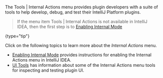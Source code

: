 [//]: # (title: Internal Actions Menu)

<!-- Copyright 2000-2021 JetBrains s.r.o. and other contributors. Use of this source code is governed by the Apache 2.0 license that can be found in the LICENSE file. -->

The <menupath>Tools | Internal Actions</menupath> menu provides plugin developers with a suite of tools to help develop, debug, and test their IntelliJ Platform plugins.

<chunk id="enable_internal_mode_tip">

 >  If the menu item <menupath>Tools | Internal Actions</menupath> is not available in IntelliJ IDEA, then the first step is to [Enabling Internal Mode](enabling_internal.md)
 >
 {type="tip"}

</chunk>

Click on the following topics to learn more about the _Internal Actions_ menu.
* [Enabling Internal Mode](enabling_internal.md) provides instructions for enabling the Internal Actions menu in IntelliJ IDEA.
* [UI Tools](internal_ui_sub.md) has information about some of the Internal Actions menu tools for inspecting and testing plugin UI.
